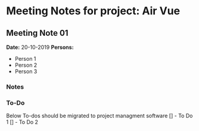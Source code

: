 # Meeting Notes for project: Air Vue

## Meeting Note 01
**Date:** 20-10-2019
**Persons:**
- Person 1
- Person 2
- Person 3

### Notes



### To-Do
Below To-dos should be migrated to project managment software
[] - To Do 1
[] - To Do 2